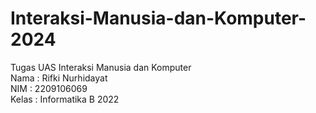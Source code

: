 # Interaksi-Manusia-dan-Komputer-2024

Tugas UAS Interaksi Manusia dan Komputer
<br>
Nama : Rifki Nurhidayat
<br>
NIM : 2209106069
<br>
Kelas : Informatika B 2022
